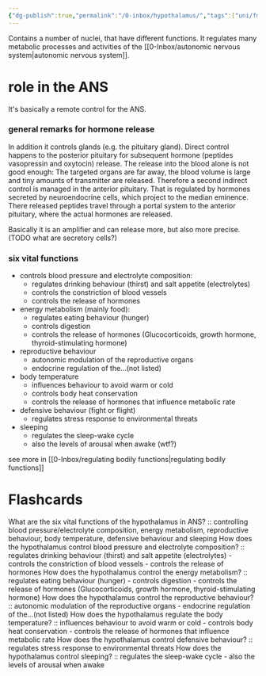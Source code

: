 ```yaml
---
{"dg-publish":true,"permalink":"/0-inbox/hypothalamus/","tags":["uni/fmb/ans"]}
---
```


Contains a number of nuclei, that have different functions. It regulates many metabolic processes and activities of the [[0-Inbox/autonomic nervous system\|autonomic nervous system]].

# role in the ANS
It's basically a remote control for the ANS. 
### general remarks for hormone release
In addition it controls glands (e.g. the pituitary gland). Direct control happens to the posterior pituitary for subsequent hormone (peptides vasopressin and oxytocin) release. The release into the blood alone is not good enough: The targeted organs are far away, the blood volume is large and tiny amounts of transmitter are released. Therefore a second indirect control is managed in the anterior pituitary. That is regulated by hormones secreted by neuroendocrine cells, which project to the median eminence. There released peptides travel through a portal system to the anterior pituitary, where the actual hormones are released. 

Basically it is an amplifier and can release more, but also more precise. (TODO what are secretory cells?)

### six vital functions
- controls blood pressure and electrolyte composition: 
	- regulates drinking behaviour (thirst) and salt appetite (electrolytes)
	- controls the constriction of blood vessels
	- controls the release of hormones
- energy metabolism (mainly food):
	- regulates eating behaviour (hunger)
	- controls digestion
	- controls the release of hormones (Glucocorticoids, growth hormone, thyroid-stimulating hormone)
- reproductive behaviour
	- autonomic modulation of the reproductive organs
	- endocrine regulation of the...(not listed)
- body temperature
	- influences behaviour to avoid warm or cold
	- controls body heat conservation
	- controls the release of hormones that influence metabolic rate
- defensive behaviour (fight or flight)
	- regulates stress response to environmental threats
- sleeping
	- regulates the sleep-wake cycle
	- also the levels of arousal when awake (wtf?)

see more in [[0-Inbox/regulating bodily functions\|regulating bodily functions]]


# Flashcards
What are the six vital functions of the hypothalamus in ANS? :: controlling blood pressure/electrolyte composition, energy metabolism, reproductive behaviour, body temperature, defensive behaviour and sleeping
How does the hypothalamus control blood pressure and electrolyte composition? ::  regulates drinking behaviour (thirst) and salt appetite (electrolytes) - controls the constriction of blood vessels - controls the release of hormones
How does the hypothalamus control the energy metabolism? :: regulates eating behaviour (hunger) - controls digestion - controls the release of hormones (Glucocorticoids, growth hormone, thyroid-stimulating hormone)
How does the hypothalamus control the reproductive behaviour? :: autonomic modulation of the reproductive organs - endocrine regulation of the...(not listed)
How does the hypothalamus regulate the body temperature? :: influences behaviour to avoid warm or cold - controls body heat conservation - controls the release of hormones that influence metabolic rate
How does the hypothalamus control defensive behaviour? :: regulates stress response to environmental threats
How does the hypothalamus control sleeping? :: regulates the sleep-wake cycle - also the levels of arousal when awake
